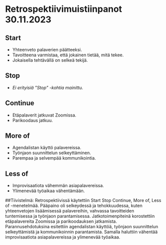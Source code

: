 # Retrospektiivimuistiinpanot 30.11.2023

## Start
- Yhteenveto palaverien päätteeksi.
- Tavoitteena varmistaa, että jokainen tietää, mitä tekee.
- Jokaisella tehtävällä on selkeä tekijä.

## Stop
- *Ei erityisiä "Stop" -kohtia mainittu.*

## Continue
- Etäpalaverit jatkuvat Zoomissa.
- Parikoodaus jatkuu.

## More of
- Agendalistan käyttö palavereissa.
- Työnjaon suunnittelun selkeyttäminen.
- Parempaa ja selvempää kommunikointia.

## Less of
- Improvisaatiota vähemmän asiapalavereissa.
- Ylimenevää työaikaa vähentämään.

##Tiivistelmä:
Retrospektiivissä käytettiin Start Stop Continue, More of, Less of -menetelmää. Pääpaino oli selkeydessä ja tehokkuudessa, kuten yhteenvetojen lisäämisessä palavereihin, vahvassa tavoitteiden tuntemisessa ja työnjaon parantamisessa. Jatkotoimenpiteinä korostettiin etäpalavereita Zoomissa ja parikoodauksen jatkamista. Parannusehdotuksina esitettiin agendalistan käyttöä, työnjaon suunnittelun selkeyttämistä ja kommunikoinnin parantamista. Samalla haluttiin vähentää improvisaatiota asiapalavereissa ja ylimenevää työaikaa.
